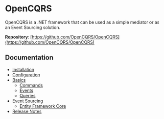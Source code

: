 # OpenCQRS

OpenCQRS is a .NET framework that can be used as a simple mediator or as an Event Sourcing solution.

**Repository**: [https://github.com/OpenCQRS/OpenCQRS](https://github.com/OpenCQRS/OpenCQRS)

## Documentation

- [Installation](Installation)
- [Configuration](Configuration)
- [Basics](Basics)
   - [Commands](Commands)
   - [Events](Events)
   - [Queries](Queries)
- [Event Sourcing](Event-Sourcing)
   - [Entity Framework Core](Entity-Framework-Core)
- [Release Notes](Release-Notes)
